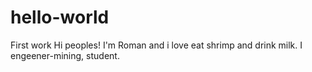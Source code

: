 # hello-world
First work
Hi peoples!
I'm Roman and i love eat shrimp and drink milk.
I engeener-mining, student.
